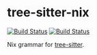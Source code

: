 tree-sitter-nix
================

[![Build Status](https://travis-ci.org/cstrahan/tree-sitter-nix.svg?branch=master)](https://travis-ci.org/cstrahan/tree-sitter-nix)
[![Build Status](https://github.com/cstrahan/tree-sitter-nix/workflows/build/badge.svg)](https://github.com/cstrahan/tree-sitter-nix/actions?query=workflow%3Abuild)

Nix grammar for [tree-sitter](https://github.com/tree-sitter/tree-sitter).

